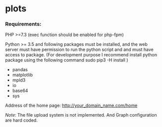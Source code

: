 # plots


### Requirements:

PHP >=7.3 (exec function should be enabled for php-fpm)

Python >= 3.5 and following packages must be installed, and the web server must have permission to run the python script and and must have access to package. (For development purpose I recommend  install python package using the following command  sudo pip3 -H install <package-name>)

* pandas
* matplotlib
* mpld3
* io
* base64
* sys

Address of the home page: http://your_domain_name.com/home


_Note_: The file upload system is not implemented.  And Graph configuration are hard coded. 
